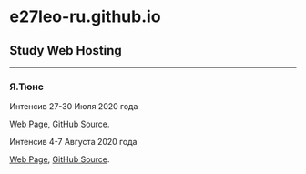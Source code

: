 # e27leo-ru.github.io
## Study Web Hosting

---

### Я.Тюнс

Интенсив 27-30 Июля 2020 года

[Web Page](https://e27leo-ru.github.io/YaTunes/index.html),
[GitHub Source](https://github.com/e27leo-ru/e27leo-ru.github.io/tree/master/YaTunes).

Интенсив 4-7 Августа 2020 года

[Web Page](https://e27leo-ru.github.io/promo.spacex/index.html),
[GitHub Source](https://github.com/e27leo-ru/e27leo-ru.github.io/tree/master/promo.spacex).
